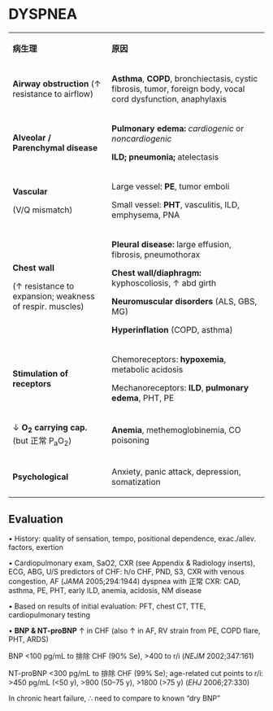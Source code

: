 # DYSPNEA

<table><colgroup><col> <col></colgroup><tbody><tr><td><p><b>病生理</b></p></td><td><p><b>原因</b></p></td></tr><tr><td><p><b>Airway obstruction</b> (↑ resistance to airflow)</p></td><td><p><b>Asthma</b>, <b>COPD</b>, bronchiectasis, cystic fibrosis, tumor, foreign body, vocal cord dysfunction, anaphylaxis</p></td></tr><tr><td><p><b>Alveolar / Parenchymal disease</b></p></td><td><p><b>Pulmonary edema:</b> <i>cardiogenic</i> or <i>noncardiogenic</i></p><p><b>ILD; pneumonia;</b> atelectasis</p></td></tr><tr><td><p><b>Vascular</b></p><p>(V/Q mismatch)</p></td><td><p>Large vessel: <b>PE</b>, tumor emboli</p><p>Small vessel: <b>PHT</b>, vasculitis, ILD, emphysema, PNA</p></td></tr><tr><td><p><b>Chest wall</b></p><p>(↑ resistance to expansion; weakness of respir. muscles)</p></td><td><p><b>Pleural disease:</b> large effusion, fibrosis, pneumothorax</p><p><b>Chest wall/diaphragm:</b> kyphoscoliosis, ↑ abd girth</p><p><b>Neuromuscular disorders</b> (ALS, GBS, MG)</p><p><b>Hyperinflation</b> (COPD, asthma)</p></td></tr><tr><td><p><b>Stimulation of receptors</b></p></td><td><p>Chemoreceptors: <b>hypoxemia</b>, metabolic acidosis</p><p>Mechanoreceptors: <b>ILD</b>, <b>pulmonary edema</b>, PHT, PE</p></td></tr><tr><td><p>↓ <b>O<sub>2</sub> carrying cap.</b> (but 正常 P<sub>a</sub>O<sub>2</sub>)</p></td><td><p><b>Anemia</b>, methemoglobinemia, CO poisoning</p></td></tr><tr><td><p><b>Psychological</b></p></td><td><p>Anxiety, panic attack, depression, somatization</p></td></tr></tbody></table>

## Evaluation

• History: quality of sensation, tempo, positional dependence, exac./allev. factors, exertion

• Cardiopulmonary exam, SaO2, CXR (see Appendix & Radiology inserts), ECG, ABG, U/S predictors of CHF: h/o CHF, PND, S3, CXR with venous congestion, AF (_JAMA_ 2005;294:1944) dyspnea with 正常 CXR: CAD, asthma, PE, PHT, early ILD, anemia, acidosis, NM disease

• Based on results of initial evaluation: PFT, chest CT, TTE, cardiopulmonary testing

• **BNP & NT-proBNP** ↑ in CHF (also ↑ in AF, RV strain from PE, COPD flare, PHT, ARDS)

BNP <100 pg/mL to 排除 CHF (90% Se), >400 to r/i (_NEJM_ 2002;347:161)

NT-proBNP <300 pg/mL to 排除 CHF (99% Se); age-related cut points to r/i: >450 pg/mL (<50 y), >900 (50–75 y), >1800 (>75 y) (_EHJ_ 2006;27:330)

In chronic heart failure, ∴ need to compare to known “dry BNP”
